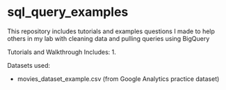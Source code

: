 # sql_query_examples
This repository includes tutorials and examples questions I made to help others in my lab with cleaning data and pulling queries using BigQuery

Tutorials and Walkthrough Includes:
1.

Datasets used:
  - movies_dataset_example.csv (from Google Analytics practice dataset)
